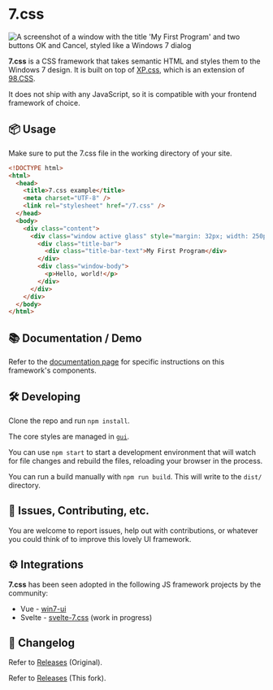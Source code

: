 # 7.css

![A screenshot of a window with the title 'My First Program' and two buttons OK and Cancel, styled like a Windows 7 dialog](/docs/window.png)

**7.css** is a CSS framework that takes semantic HTML and styles them to the Windows 7 design.
It is built on top of [XP.css](https://github.com/botoxparty/XP.css), which is an extension of [98.CSS](https://github.com/jdan/98.css).

It does not ship with any JavaScript, so it is compatible with your frontend framework of choice.

## 📦 Usage

Make sure to put the 7.css file in the working directory of your site.

```html
<!DOCTYPE html>
<html>
  <head>
    <title>7.css example</title>
    <meta charset="UTF-8" />
    <link rel="stylesheet" href="/7.css" />
  </head>
  <body>
    <div class="content">
      <div class="window active glass" style="margin: 32px; width: 250px">
        <div class="title-bar">
          <div class="title-bar-text">My First Program</div>
        </div>
        <div class="window-body">
          <p>Hello, world!</p>
        </div>
      </div>
    </div>
  </body>
</html>
```

## 📚 Documentation / Demo

Refer to the [documentation page](https://khang-nd.github.io/7.css/) for specific instructions on this framework's components.

## 🛠 Developing

Clone the repo and run `npm install`.

The core styles are managed in [`gui`](https://github.com/Unseeable8710/7.css/tree/main/gui).

You can use `npm start` to start a development environment that will watch for file changes and rebuild the files, reloading your browser in the process.

You can run a build manually with `npm run build`. This will write to the `dist/` directory.

## 📝 Issues, Contributing, etc.

You are welcome to report issues, help out with contributions, or whatever you could think of to improve this lovely UI framework.

## ⚙ Integrations

**7.css** has been seen adopted in the following JS framework projects by the community:

- Vue - [win7-ui](https://github.com/Visnalize/win7-ui)
- Svelte - [svelte-7.css](https://github.com/JericoFX/svelte-7.css) (work in progress)

## 📜 Changelog

Refer to [Releases](https://github.com/khang-nd/7.css/releases) (Original).

Refer to [Releases](https://github.com/Unseeable8710/7.css/releases) (This fork).
